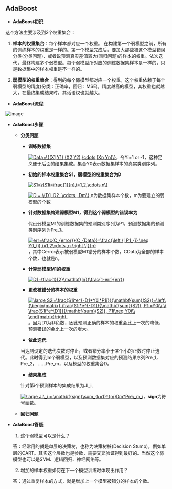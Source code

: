 ## AdaBoost

* **AdaBoost初识**

这个方法主要涉及到2个权重集合：

1. **样本的权重集合**：每个样本都对应一个权重。 在构建第一个弱模型之前，所有的训练样本的权重是一样的。第一个模型完成后，要加大那些被这个模型错误分类(分类问题)、或者说预测真实差值较大(回归问题)的样本的权重。依次迭代，最终构建多个弱模型。每个弱模型所对应的训练数据集样本是一样的，只是数据集中的样本权重是不一样的。

2. **弱模型的权重集合**：得到的每个弱模型都对应一个权重。这个权重依赖于每个弱模型的精度(分类：正确率，回归：MSE)。精度越高的模型，其权重也就越大，在最终集成结果时，其话语权也就越大。

* **AdaBoost流程**

![image]()

* **AdaBoost步骤**

  * **分类问题**
  
    * **训练数据集**
    
      <a href="https://www.codecogs.com/eqnedit.php?latex=Data=\{(X1,Y1),(X2,Y2),\cdots,(Xn,Yn)\}" target="_blank"><img src="https://latex.codecogs.com/gif.latex?Data=\{(X1,Y1),(X2,Y2),\cdots,(Xn,Yn)\}" title="Data=\{(X1,Y1),(X2,Y2),\cdots,(Xn,Yn)\}" /></a>，令Yi=1 or -1，这种定义便于后面的结果集成。集合Y0表示数据集样本的真实类别序列。
      
   
    * **初始的样本权重集合S1，弱模型的权重集合为D**
   
       <a href="https://www.codecogs.com/eqnedit.php?latex=S1=\{S1i=\frac{1}{n},i=1,2,\cdots&space;n\}" target="_blank"><img src="https://latex.codecogs.com/gif.latex?S1=\{S1i=\frac{1}{n},i=1,2,\cdots&space;n\}" title="S1=\{S1i=\frac{1}{n},i=1,2,\cdots n\}" /></a>
   
       <a href="https://www.codecogs.com/eqnedit.php?latex=D&space;=&space;\{D1,&space;D2,&space;\cdots&space;,&space;Dm\}" target="_blank"><img src="https://latex.codecogs.com/gif.latex?D&space;=&space;\{D1,&space;D2,&space;\cdots&space;,&space;Dm\}" title="D = \{D1, D2, \cdots , Dm\}" /></a>,n为数据集样本个数，m为要建立的弱模型的个数
   
    * **针对数据集构建弱模型M1，得到这个弱模型的错误率为**
    
        假设弱模型M1的训练数据集的预测类别序列为P1，预测数据集的预测类别序列为Pre_1。
   
         <a href="https://www.codecogs.com/eqnedit.php?latex=err=\frac{C_{error}}{C_{Data}}=\frac{\left&space;\|&space;P1_{i}&space;\neq&space;Y0_{i},i=1,2\cdots&space;,n&space;\right&space;\|}{n}" target="_blank"><img src="https://latex.codecogs.com/gif.latex?err=\frac{C_{error}}{C_{Data}}=\frac{\left&space;\|&space;P1_{i}&space;\neq&space;Y0_{i},i=1,2\cdots&space;,n&space;\right&space;\|}{n}" title="err=\frac{C_{error}}{C_{Data}}=\frac{\left \| P1_{i} \neq Y0_{i},i=1,2\cdots ,n \right \|}{n}" /></a>，其中Cerror表示被弱模型M1错分的样本个数，CData为全部的样本个数，也就是n。
   
     * **计算弱模型M1的权重**
   
        <a href="https://www.codecogs.com/eqnedit.php?latex=D1=\frac{1}{2}\mathbf{ln}(\frac{1-err}{err})" target="_blank"><img src="https://latex.codecogs.com/gif.latex?D1=\frac{1}{2}\mathbf{ln}(\frac{1-err}{err})" title="D1=\frac{1}{2}\mathbf{ln}(\frac{1-err}{err})" /></a>
   
    * **更改被错分的样本的权重**
   
       <a href="https://www.codecogs.com/eqnedit.php?latex=\large&space;S2i=\frac{S1i*e^{-D1*Y0i*P1i}}{\mathbf{sum}(S2)}=\left\{\begin{matrix}&space;\frac{S1i*e^{-D1}}{\mathbf{sum}(S2)},&space;P1i=Y0i\\&space;\\&space;\frac{S1i*e^{D1}}{\mathbf{sum}(S2)},&space;P1i\neq&space;Y0i\\&space;\end{matrix}\right." target="_blank"><img src="https://latex.codecogs.com/gif.latex?\large&space;S2i=\frac{S1i*e^{-D1*Y0i*P1i}}{\mathbf{sum}(S2)}=\left\{\begin{matrix}&space;\frac{S1i*e^{-D1}}{\mathbf{sum}(S2)},&space;P1i=Y0i\\&space;\\&space;\frac{S1i*e^{D1}}{\mathbf{sum}(S2)},&space;P1i\neq&space;Y0i\\&space;\end{matrix}\right." title="\large S2i=\frac{S1i*e^{-D1*Y0i*P1i}}{\mathbf{sum}(S2)}=\left\{\begin{matrix} \frac{S1i*e^{-D1}}{\mathbf{sum}(S2)}, P1i=Y0i\\ \\ \frac{S1i*e^{D1}}{\mathbf{sum}(S2)}, P1i\neq Y0i\\ \end{matrix}\right." /></a>。因为D1为非负数，因此预测正确的样本的权重会比上一次的降低，预测错误的会比上一次的增大。
       
    * **依此迭代**
    
    当达到设定的迭代次数时停止，或者错分率小于某个小的正数时停止迭代。此时得到m个弱模型，以及预测数据集对应的预测结果序列Pre_1，Pre_2， ……Pre_m，以及模型的权重集合D。
    
    * **结果集成**
    
    针对第i个预测样本的集成结果为JI_i,
    
    <a href="https://www.codecogs.com/eqnedit.php?latex=\large&space;JI\_i&space;=&space;\mathbf{sign}\sum_{k=1}^{m}Dm*Pre\_m_i" target="_blank"><img src="https://latex.codecogs.com/gif.latex?\large&space;JI\_i&space;=&space;\mathbf{sign}\sum_{k=1}^{m}Dm*Pre\_m_i" title="\large JI\_i = \mathbf{sign}\sum_{k=1}^{m}Dm*Pre\_m_i" /></a>，**sign**为符号函数。
    
  
  * **回归问题**  
  
  
  
   
* **AdaBoost答疑**   
   1. 这个弱模型可以是什么？
   
   答：经常用的就是单层的决策树，也称为决策树桩(Decision Stump)，例如单层的CART。其实这个层数也是参数，需要交叉验证得到最好的。当然这个弱模型也可以是SVM、逻辑回归、神经网络等。
   
   2. 增加的样本权重如何在下一个模型训练时体现出作用？
   
   答：通过重复样本的方式，就是增加上一个模型被错分的样本的个数。
  

